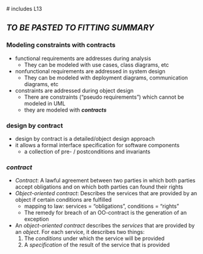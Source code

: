 \# includes L13

## ***TO BE PASTED TO FITTING SUMMARY***
### Modeling constraints with contracts
- functional requirements are addresses during analysis
  - They can be modeled with use cases, class diagrams, etc
- nonfunctional requirements are addressed in system design
  - They can be modeled with deployment diagrams, communication diagrams, etc
- constraints are addressed during object design
  - There are constraints (“pseudo requirements”) which cannot be modeled in UML
  - they are modeled with ***contracts***

### design by contract
- design by contract is a detailed/object design approach
- it allows a formal interface specification for software components
  - a collection of pre- / postconditions and invariants

### ***contract***
- *Contract*: A lawful agreement between two parties in which both parties accept obligations and on which both parties can found their rights
- *Object-oriented contract*: Describes the services that are provided by an object if certain conditions are fulfilled
  - mapping  to law: services = “obligations”, conditions = “rights”
  - The remedy for breach of an OO-contract is the generation of an exception
- An *object-oriented contract* describes the *services* that are provided by an *object*. For each service, it describes two things:
  1. The *conditions* under which the service will be provided
  2. A *specification* of the result of the service that is provided

